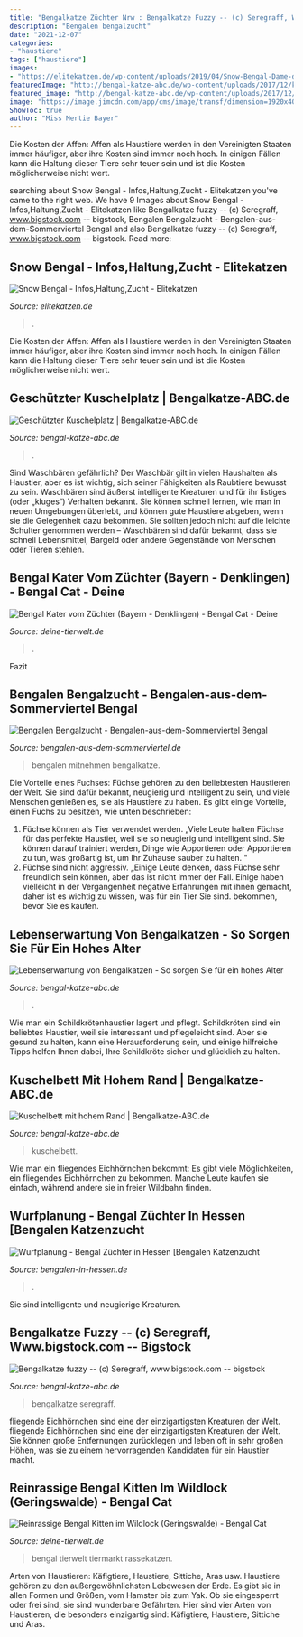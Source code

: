 ```yaml
---
title: "Bengalkatze Züchter Nrw : Bengalkatze Fuzzy -- (c) Seregraff, Www.bigstock.com -- Bigstock"
description: "Bengalen bengalzucht"
date: "2021-12-07"
categories:
- "haustiere"
tags: ["haustiere"]
images:
- "https://elitekatzen.de/wp-content/uploads/2019/04/Snow-Bengal-Dame-draussen.jpg"
featuredImage: "http://bengal-katze-abc.de/wp-content/uploads/2017/12/kuschelbett.jpg"
featured_image: "http://bengal-katze-abc.de/wp-content/uploads/2017/12/katzenhoehle.jpg"
image: "https://image.jimcdn.com/app/cms/image/transf/dimension=1920x400:format=jpg/path/sb246ffb8b28dc48b/image/i06db2d7df46948e2/version/1558710495/image.jpg"
ShowToc: true
author: "Miss Mertie Bayer"
---
```



Die Kosten der Affen:
Affen als Haustiere werden in den Vereinigten Staaten immer häufiger, aber ihre Kosten sind immer noch hoch. In einigen Fällen kann die Haltung dieser Tiere sehr teuer sein und ist die Kosten möglicherweise nicht wert.

	

		
searching about Snow Bengal - Infos,Haltung,Zucht - Elitekatzen you've came to the right web. We have 9 Images about Snow Bengal - Infos,Haltung,Zucht - Elitekatzen like Bengalkatze fuzzy -- (c) Seregraff, www.bigstock.com -- bigstock, Bengalen Bengalzucht - Bengalen-aus-dem-Sommerviertel Bengal and also Bengalkatze fuzzy -- (c) Seregraff, www.bigstock.com -- bigstock. Read more:
		
    
## Snow Bengal - Infos,Haltung,Zucht - Elitekatzen

<img loading=lazy src="https://elitekatzen.de/wp-content/uploads/2019/04/Snow-Bengal-Dame-draussen.jpg" onerror="this.onerror=null;this.src='https://tse4.mm.bing.net/th?id=OIP.j1Juu3ZQ1-YceAqmGZ6CSwHaEK&amp;pid=15.1';" alt="Snow Bengal - Infos,Haltung,Zucht - Elitekatzen">

_Source: elitekatzen.de_

>. 

	

Die Kosten der Affen:
Affen als Haustiere werden in den Vereinigten Staaten immer häufiger, aber ihre Kosten sind immer noch hoch. In einigen Fällen kann die Haltung dieser Tiere sehr teuer sein und ist die Kosten möglicherweise nicht wert.

    
## Geschützter Kuschelplatz | Bengalkatze-ABC.de

<img loading=lazy src="http://bengal-katze-abc.de/wp-content/uploads/2017/12/katzenhoehle.jpg" onerror="this.onerror=null;this.src='https://tse3.mm.bing.net/th?id=OIP.-V0EdT3tWNOzdemMdGkN2QHaHa&amp;pid=15.1';" alt="Geschützter Kuschelplatz | Bengalkatze-ABC.de">

_Source: bengal-katze-abc.de_

>. 

	

Sind Waschbären gefährlich?
Der Waschbär gilt in vielen Haushalten als Haustier, aber es ist wichtig, sich seiner Fähigkeiten als Raubtiere bewusst zu sein. Waschbären sind äußerst intelligente Kreaturen und für ihr listiges (oder „kluges“) Verhalten bekannt. Sie können schnell lernen, wie man in neuen Umgebungen überlebt, und können gute Haustiere abgeben, wenn sie die Gelegenheit dazu bekommen. Sie sollten jedoch nicht auf die leichte Schulter genommen werden – Waschbären sind dafür bekannt, dass sie schnell Lebensmittel, Bargeld oder andere Gegenstände von Menschen oder Tieren stehlen.

    
## Bengal Kater Vom Züchter (Bayern - Denklingen) - Bengal Cat - Deine

<img loading=lazy src="https://www.deine-tierwelt.de/fotos/125794861_xl.jpg" onerror="this.onerror=null;this.src='https://tse2.mm.bing.net/th?id=OIP.Nmyh9mYyqtw-SWRsN9AGuwHaFj&amp;pid=15.1';" alt="Bengal Kater vom Züchter (Bayern - Denklingen) - Bengal Cat - Deine">

_Source: deine-tierwelt.de_

>. 

	

Fazit

    
## Bengalen Bengalzucht - Bengalen-aus-dem-Sommerviertel Bengal

<img loading=lazy src="https://image.jimcdn.com/app/cms/image/transf/dimension=1920x400:format=jpg/path/sb246ffb8b28dc48b/image/i06db2d7df46948e2/version/1558710495/image.jpg" onerror="this.onerror=null;this.src='https://tse1.mm.bing.net/th?id=OIP.XCULz6FunXh61-rRZHjhagAAAA&amp;pid=15.1';" alt="Bengalen Bengalzucht - Bengalen-aus-dem-Sommerviertel Bengal">

_Source: bengalen-aus-dem-sommerviertel.de_

>bengalen mitnehmen bengalkatze. 

	

Die Vorteile eines Fuchses:
Füchse gehören zu den beliebtesten Haustieren der Welt. Sie sind dafür bekannt, neugierig und intelligent zu sein, und viele Menschen genießen es, sie als Haustiere zu haben. Es gibt einige Vorteile, einen Fuchs zu besitzen, wie unten beschrieben:
1) Füchse können als Tier verwendet werden. „Viele Leute halten Füchse für das perfekte Haustier, weil sie so neugierig und intelligent sind. Sie können darauf trainiert werden, Dinge wie Apportieren oder Apportieren zu tun, was großartig ist, um Ihr Zuhause sauber zu halten. "
2) Füchse sind nicht aggressiv. „Einige Leute denken, dass Füchse sehr freundlich sein können, aber das ist nicht immer der Fall. Einige haben vielleicht in der Vergangenheit negative Erfahrungen mit ihnen gemacht, daher ist es wichtig zu wissen, was für ein Tier Sie sind. bekommen, bevor Sie es kaufen.

    
## Lebenserwartung Von Bengalkatzen - So Sorgen Sie Für Ein Hohes Alter

<img loading=lazy src="http://bengal-katze-abc.de/wp-content/uploads/2018/02/bengalkatze-liegend-c-backyardproductions-www-bigstock-com-bigstock-bengal-cat-resting-on-bed-43438360-300x144.jpg" onerror="this.onerror=null;this.src='https://tse1.mm.bing.net/th?id=OIP.CHFvrtBP_M2mbYwY1yVEiQAAAA&amp;pid=15.1';" alt="Lebenserwartung von Bengalkatzen - So sorgen Sie für ein hohes Alter">

_Source: bengal-katze-abc.de_

>. 

	

Wie man ein Schildkrötenhaustier lagert und pflegt.
Schildkröten sind ein beliebtes Haustier, weil sie interessant und pflegeleicht sind. Aber sie gesund zu halten, kann eine Herausforderung sein, und einige hilfreiche Tipps helfen Ihnen dabei, Ihre Schildkröte sicher und glücklich zu halten.

    
## Kuschelbett Mit Hohem Rand | Bengalkatze-ABC.de

<img loading=lazy src="http://bengal-katze-abc.de/wp-content/uploads/2017/12/kuschelbett.jpg" onerror="this.onerror=null;this.src='https://tse1.mm.bing.net/th?id=OIP.gc_3QPza8UTuwQ6je1-4ZQHaHa&amp;pid=15.1';" alt="Kuschelbett mit hohem Rand | Bengalkatze-ABC.de">

_Source: bengal-katze-abc.de_

>kuschelbett. 

	

Wie man ein fliegendes Eichhörnchen bekommt: Es gibt viele Möglichkeiten, ein fliegendes Eichhörnchen zu bekommen. Manche Leute kaufen sie einfach, während andere sie in freier Wildbahn finden.

    
## Wurfplanung - Bengal Züchter In Hessen [Bengalen Katzenzucht

<img loading=lazy src="http://bengalen-in-hessen.de/images/DSC_0015.jpg" onerror="this.onerror=null;this.src='https://tse1.mm.bing.net/th?id=OIP.fRtfvLLttEWDAsZWjzOOOAAAAA&amp;pid=15.1';" alt="Wurfplanung - Bengal Züchter in Hessen [Bengalen Katzenzucht">

_Source: bengalen-in-hessen.de_

>. 

	

Sie sind intelligente und neugierige Kreaturen.

    
## Bengalkatze Fuzzy -- (c) Seregraff, Www.bigstock.com -- Bigstock

<img loading=lazy src="http://bengal-katze-abc.de/wp-content/uploads/2018/04/bengalkatze-fuzzy-c-seregraff-www-bigstock-com-bigstock-183360778.jpg" onerror="this.onerror=null;this.src='https://tse4.mm.bing.net/th?id=OIP.AUxP3Pf7Km2wNj-0ruFzCgHaE7&amp;pid=15.1';" alt="Bengalkatze fuzzy -- (c) Seregraff, www.bigstock.com -- bigstock">

_Source: bengal-katze-abc.de_

>bengalkatze seregraff. 

	

fliegende Eichhörnchen sind eine der einzigartigsten Kreaturen der Welt.
fliegende Eichhörnchen sind eine der einzigartigsten Kreaturen der Welt. Sie können große Entfernungen zurücklegen und leben oft in sehr großen Höhen, was sie zu einem hervorragenden Kandidaten für ein Haustier macht.

    
## Reinrassige Bengal Kitten Im Wildlock (Geringswalde) - Bengal Cat

<img loading=lazy src="https://www.deine-tierwelt.de/fotos/125020851_760x570.jpg" onerror="this.onerror=null;this.src='https://tse2.mm.bing.net/th?id=OIP.jJu8pPw6OZ6Z_8nRKmoHSAHaFj&amp;pid=15.1';" alt="Reinrassige Bengal Kitten im Wildlock (Geringswalde) - Bengal Cat">

_Source: deine-tierwelt.de_

>bengal tierwelt tiermarkt rassekatzen. 

	

Arten von Haustieren: Käfigtiere, Haustiere, Sittiche, Aras usw.
Haustiere gehören zu den außergewöhnlichsten Lebewesen der Erde. Es gibt sie in allen Formen und Größen, vom Hamster bis zum Yak. Ob sie eingesperrt oder frei sind, sie sind wunderbare Gefährten. Hier sind vier Arten von Haustieren, die besonders einzigartig sind: Käfigtiere, Haustiere, Sittiche und Aras.

